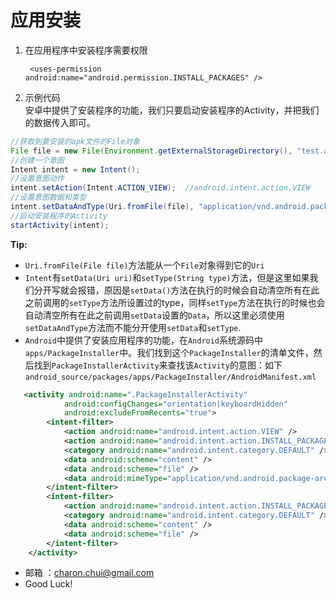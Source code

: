 应用安装
====

1. 在应用程序中安装程序需要权限

   ` <uses-permission android:name="android.permission.INSTALL_PACKAGES" />`

2. 示例代码   
    安卓中提供了安装程序的功能，我们只要启动安装程序的Activity，并把我们的数据传入即可。
```java
//获取到要安装的apk文件的File对象
File file = new File(Environment.getExternalStorageDirectory(), "test.apk");
//创建一个意图
Intent intent = new Intent();
//设置意图动作
intent.setAction(Intent.ACTION_VIEW);  //android.intent.action.VIEW
//设置意图数据和类型
intent.setDataAndType(Uri.fromFile(file), "application/vnd.android.package-archive");
//启动安装程序的Activity
startActivity(intent);
```

**Tip:**   
- `Uri.fromFile(File file)`方法能从一个`File`对象得到它的`Uri`  
- `Intent`有`setData(Uri uri)`和`setType(String type)`方法，但是这里如果我们分开写就会报错，原因是`setData()`方法在执行的时候会自动清空所有在此之前调用的`setType`方法所设置过的type，同样`setType`方法在执行的时候也会自动清空所有在此之前调用`setData`设置的`Data`，所以这里必须使用`setDataAndType`方法而不能分开使用`setData`和`setType`.
- `Android`中提供了安装应用程序的功能，在`Android`系统源码中`apps/PackageInstaller`中。我们找到这个`PackageInstaller`的清单文件，然后找到`PackageInstallerActivity`来查找该`Activity`的意图：如下
`android_source/packages/apps/PackageInstaller/AndroidManifest.xml`
```xml
   <activity android:name=".PackageInstallerActivity"
            android:configChanges="orientation|keyboardHidden"
            android:excludeFromRecents="true">
        <intent-filter>
            <action android:name="android.intent.action.VIEW" />
            <action android:name="android.intent.action.INSTALL_PACKAGE" />
            <category android:name="android.intent.category.DEFAULT" />
            <data android:scheme="content" />
            <data android:scheme="file" />
            <data android:mimeType="application/vnd.android.package-archive"/>
        </intent-filter>
        <intent-filter>
            <action android:name="android.intent.action.INSTALL_PACKAGE" />
            <category android:name="android.intent.category.DEFAULT" />
            <data android:scheme="content" />
            <data android:scheme="file" />
        </intent-filter>
    </activity>
```

- 邮箱 ：charon.chui@gmail.com  
- Good Luck! 